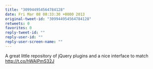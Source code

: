 ```yaml
---
title: "309944954564784128"
date: Fri Mar 08 08:33:30 +0000 2013
original-tweet-id: "309944954564784128"
retweets: 0
favorites: 0
reply-tweet-id: ""
reply-user-id: ""
reply-user-screen-name: ""
---
```

A great little repository of jQuery plugins and a nice interface to match http://t.co/hWAlPmS32J
